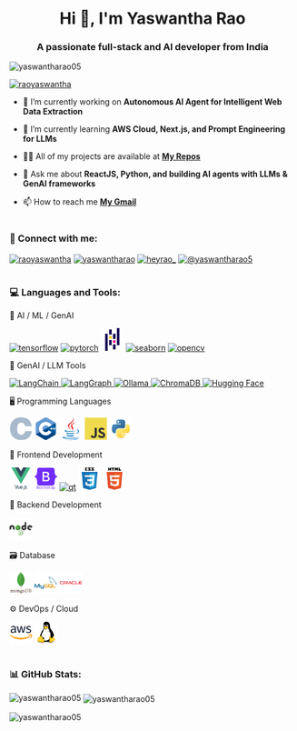 <h1 align="center">Hi 👋, I'm Yaswantha Rao</h1>
<h3 align="center">A passionate full-stack and AI developer from India</h3>

<p align="left"> <img src="https://komarev.com/ghpvc/?username=yaswantharao05&label=Profile%20views&color=0e75b6&style=flat" alt="yaswantharao05" /> </p>

<p align="left"> <a href="https://twitter.com/raoyaswantha" target="blank"><img src="https://img.shields.io/twitter/follow/raoyaswantha?logo=twitter&style=for-the-badge" alt="raoyaswantha" /></a> </p>

- 🔭 I’m currently working on **Autonomous AI Agent for Intelligent Web Data Extraction**

- 🌱 I’m currently learning **AWS Cloud, Next.js, and Prompt Engineering for LLMs**

- 👨‍💻 All of my projects are available at **[My Repos](https://github.com/yaswantharao05?tab=repositories)**

- 💬 Ask me about **ReactJS, Python, and building AI agents with LLMs & GenAI frameworks**

- 📫 How to reach me **[My Gmail](yaswanthaparagada@gmail.com)**


# <h3 align="left">🤝 Connect with me:</h3>
<p align="left">
<a href="https://twitter.com/raoyaswantha" target="blank"><img align="center" src="https://raw.githubusercontent.com/rahuldkjain/github-profile-readme-generator/master/src/images/icons/Social/twitter.svg" alt="raoyaswantha" height="30" width="40" /></a>
<a href="https://linkedin.com/in/yaswantharao" target="blank"><img align="center" src="https://raw.githubusercontent.com/rahuldkjain/github-profile-readme-generator/master/src/images/icons/Social/linked-in-alt.svg" alt="yaswantharao" height="30" width="40" /></a>
<a href="https://instagram.com/heyrao_" target="blank"><img align="center" src="https://raw.githubusercontent.com/rahuldkjain/github-profile-readme-generator/master/src/images/icons/Social/instagram.svg" alt="heyrao_" height="30" width="40" /></a> 
<!-- <a href="https://www.leetcode.com/yaswantharao05" target="blank"><img align="center" src="https://raw.githubusercontent.com/rahuldkjain/github-profile-readme-generator/master/src/images/icons/Social/leet-code.svg" alt="yaswantharao05" height="30" width="40" /></a> -->
<a href="https://www.hackerearth.com/@yaswantharao5" target="blank"><img align="center" src="https://raw.githubusercontent.com/rahuldkjain/github-profile-readme-generator/master/src/images/icons/Social/hackerearth.svg" alt="@yaswantharao5" height="30" width="40" /></a>
</p>

# <h3 align="left">💻 Languages and Tools:</h3>
🧠 AI / ML / GenAI
<p align="left"> <a href="https://www.tensorflow.org"><img src="https://www.vectorlogo.zone/logos/tensorflow/tensorflow-icon.svg" alt="tensorflow" width="40" height="40"/></a> <a href="https://pytorch.org/"><img src="https://www.vectorlogo.zone/logos/pytorch/pytorch-icon.svg" alt="pytorch" width="40" height="40"/></a> <a href="https://pandas.pydata.org/"><img src="https://raw.githubusercontent.com/devicons/devicon/2ae2a900d2f041da66e950e4d48052658d850630/icons/pandas/pandas-original.svg" alt="pandas" width="40" height="40"/></a> <a href="https://seaborn.pydata.org/"><img src="https://seaborn.pydata.org/_images/logo-mark-lightbg.svg" alt="seaborn" width="40" height="40"/></a> <a href="https://opencv.org/"><img src="https://www.vectorlogo.zone/logos/opencv/opencv-icon.svg" alt="opencv" width="40" height="40"/></a> </p>
🧠 GenAI / LLM Tools
<p align="left"> <a href="https://www.langchain.com/" target="_blank" rel="noreferrer"> <img src="https://avatars.githubusercontent.com/u/139944058?s=200&v=4" alt="LangChain" width="40" height="40"/> </a> <a href="https://www.langgraph.dev/" target="_blank" rel="noreferrer"> <img src="https://raw.githubusercontent.com/langchain-ai/langgraph/main/docs/static/img/logo.svg" alt="LangGraph" width="40" height="40"/> </a> <a href="https://ollama.com/" target="_blank" rel="noreferrer"> <img src="https://avatars.githubusercontent.com/u/151407791?s=200&v=4" alt="Ollama" width="40" height="40"/> </a> <a href="https://www.trychroma.com/" target="_blank" rel="noreferrer"> <img src="https://avatars.githubusercontent.com/u/123210226?s=200&v=4" alt="ChromaDB" width="40" height="40"/> </a> <a href="https://huggingface.co/" target="_blank" rel="noreferrer"> <img src="https://huggingface.co/front/assets/huggingface_logo-noborder.svg" alt="Hugging Face" width="40" height="40"/> </a> </p>
🖥 Programming Languages
<p align="left"> <a href="https://www.cprogramming.com/"><img src="https://raw.githubusercontent.com/devicons/devicon/master/icons/c/c-original.svg" alt="c" width="40" height="40"/></a> <a href="https://www.w3schools.com/cpp/"><img src="https://raw.githubusercontent.com/devicons/devicon/master/icons/cplusplus/cplusplus-original.svg" alt="cplusplus" width="40" height="40"/></a> <a href="https://www.java.com"><img src="https://raw.githubusercontent.com/devicons/devicon/master/icons/java/java-original.svg" alt="java" width="40" height="40"/></a> <a href="https://developer.mozilla.org/en-US/docs/Web/JavaScript"><img src="https://raw.githubusercontent.com/devicons/devicon/master/icons/javascript/javascript-original.svg" alt="javascript" width="40" height="40"/></a> <a href="https://www.python.org"><img src="https://raw.githubusercontent.com/devicons/devicon/master/icons/python/python-original.svg" alt="python" width="40" height="40"/></a> </p>
🎨 Frontend Development
<p align="left"> <a href="https://vuejs.org/"><img src="https://raw.githubusercontent.com/devicons/devicon/master/icons/vuejs/vuejs-original-wordmark.svg" alt="vuejs" width="40" height="40"/></a> <a href="https://getbootstrap.com"><img src="https://raw.githubusercontent.com/devicons/devicon/master/icons/bootstrap/bootstrap-plain-wordmark.svg" alt="bootstrap" width="40" height="40"/></a> <a href="https://www.qt.io/"><img src="https://upload.wikimedia.org/wikipedia/commons/0/0b/Qt_logo_2016.svg" alt="qt" width="40" height="40"/></a> <a href="https://www.w3schools.com/css/"><img src="https://raw.githubusercontent.com/devicons/devicon/master/icons/css3/css3-original-wordmark.svg" alt="css3" width="40" height="40"/></a> <a href="https://www.w3.org/html/"><img src="https://raw.githubusercontent.com/devicons/devicon/master/icons/html5/html5-original-wordmark.svg" alt="html5" width="40" height="40"/></a> </p>
🧩 Backend Development
<p align="left"> <a href="https://nodejs.org"><img src="https://raw.githubusercontent.com/devicons/devicon/master/icons/nodejs/nodejs-original-wordmark.svg" alt="nodejs" width="40" height="40"/></a> </p>
🗃 Database
<p align="left"> <a href="https://www.mongodb.com/"><img src="https://raw.githubusercontent.com/devicons/devicon/master/icons/mongodb/mongodb-original-wordmark.svg" alt="mongodb" width="40" height="40"/></a> <a href="https://www.mysql.com/"><img src="https://raw.githubusercontent.com/devicons/devicon/master/icons/mysql/mysql-original-wordmark.svg" alt="mysql" width="40" height="40"/></a> <a href="https://www.oracle.com/"><img src="https://raw.githubusercontent.com/devicons/devicon/master/icons/oracle/oracle-original.svg" alt="oracle" width="40" height="40"/></a> </p>
⚙️ DevOps / Cloud
<p align="left"> <a href="https://aws.amazon.com"><img src="https://raw.githubusercontent.com/devicons/devicon/master/icons/amazonwebservices/amazonwebservices-original-wordmark.svg" alt="aws" width="40" height="40"/></a> <a href="https://www.linux.org/"><img src="https://raw.githubusercontent.com/devicons/devicon/master/icons/linux/linux-original.svg" alt="linux" width="40" height="40"/></a> </p>
<!--
<p align="left"> 
  <a href="https://aws.amazon.com" target="_blank" rel="noreferrer"> 
  <img src="https://raw.githubusercontent.com/devicons/devicon/master/icons/amazonwebservices/amazonwebservices-original-wordmark.svg" alt="aws" width="40" height="40"/> </a> 
  <a href="https://getbootstrap.com" target="_blank" rel="noreferrer"> 
<img src="https://raw.githubusercontent.com/devicons/devicon/master/icons/bootstrap/bootstrap-plain-wordmark.svg" alt="bootstrap" width="40" height="40"/> </a> 
  <a href="https://www.cprogramming.com/" target="_blank" rel="noreferrer"> 
  <img src="https://raw.githubusercontent.com/devicons/devicon/master/icons/c/c-original.svg" alt="c" width="40" height="40"/> </a> 
  <a href="https://www.w3schools.com/cpp/" target="_blank" rel="noreferrer"> 
    <img src="https://raw.githubusercontent.com/devicons/devicon/master/icons/cplusplus/cplusplus-original.svg" alt="cplusplus" width="40" height="40"/> </a> 
  <a href="https://www.w3schools.com/css/" target="_blank" rel="noreferrer"> 
      <img src="https://raw.githubusercontent.com/devicons/devicon/master/icons/css3/css3-original-wordmark.svg" alt="css3" width="40" height="40"/> </a> 
  <a href="https://www.w3.org/html/" target="_blank" rel="noreferrer"> 
        <img src="https://raw.githubusercontent.com/devicons/devicon/master/icons/html5/html5-original-wordmark.svg" alt="html5" width="40" height="40"/> </a>
  <a href="https://www.java.com" target="_blank" rel="noreferrer"> 
        <img src="https://raw.githubusercontent.com/devicons/devicon/master/icons/java/java-original.svg" alt="java" width="40" height="40"/> </a> 
  <a href="https://developer.mozilla.org/en-US/docs/Web/JavaScript" target="_blank" rel="noreferrer"> 
          <img src="https://raw.githubusercontent.com/devicons/devicon/master/icons/javascript/javascript-original.svg" alt="javascript" width="40" height="40"/> </a> 
  <a href="https://www.linux.org/" target="_blank" rel="noreferrer"> 
            <img src="https://raw.githubusercontent.com/devicons/devicon/master/icons/linux/linux-original.svg" alt="linux" width="40" height="40"/> </a> 
  <a href="https://www.mongodb.com/" target="_blank" rel="noreferrer"> 
            <img src="https://raw.githubusercontent.com/devicons/devicon/master/icons/mongodb/mongodb-original-wordmark.svg" alt="mongodb" width="40" height="40"/> </a> 
  <a href="https://www.mysql.com/" target="_blank" rel="noreferrer"> 
              <img src="https://raw.githubusercontent.com/devicons/devicon/master/icons/mysql/mysql-original-wordmark.svg" alt="mysql" width="40" height="40"/> </a> 
  <a href="https://nodejs.org" target="_blank" rel="noreferrer"> 
                <img src="https://raw.githubusercontent.com/devicons/devicon/master/icons/nodejs/nodejs-original-wordmark.svg" alt="nodejs" width="40" height="40"/> </a> 
  <a href="https://opencv.org/" target="_blank" rel="noreferrer"> 
                  <img src="https://www.vectorlogo.zone/logos/opencv/opencv-icon.svg" alt="opencv" width="40" height="40"/> </a>
  <a href="https://www.oracle.com/" target="_blank" rel="noreferrer"> <img src="https://raw.githubusercontent.com/devicons/devicon/master/icons/oracle/oracle-original.svg" alt="oracle" width="40" height="40"/> </a> 
  <a href="https://pandas.pydata.org/" target="_blank" rel="noreferrer"> 
                    <img src="https://raw.githubusercontent.com/devicons/devicon/2ae2a900d2f041da66e950e4d48052658d850630/icons/pandas/pandas-original.svg" alt="pandas" width="40" height="40"/> </a> 
  <a href="https://www.python.org" target="_blank" rel="noreferrer"> 
                      <img src="https://raw.githubusercontent.com/devicons/devicon/master/icons/python/python-original.svg" alt="python" width="40" height="40"/> </a> 
  <a href="https://pytorch.org/" target="_blank" rel="noreferrer"> 
                        <img src="https://www.vectorlogo.zone/logos/pytorch/pytorch-icon.svg" alt="pytorch" width="40" height="40"/> </a> 
  <a href="https://www.qt.io/" target="_blank" rel="noreferrer"> 
                          <img src="https://upload.wikimedia.org/wikipedia/commons/0/0b/Qt_logo_2016.svg" alt="qt" width="40" height="40"/> </a> 
  <a href="https://seaborn.pydata.org/" target="_blank" rel="noreferrer"> 
                            <img src="https://seaborn.pydata.org/_images/logo-mark-lightbg.svg" alt="seaborn" width="40" height="40"/> </a> 
  <a href="https://www.tensorflow.org" target="_blank" rel="noreferrer"> 
                              <img src="https://www.vectorlogo.zone/logos/tensorflow/tensorflow-icon.svg" alt="tensorflow" width="40" height="40"/> </a>
  <a href="https://vuejs.org/" target="_blank" rel="noreferrer"> 
                                <img src="https://raw.githubusercontent.com/devicons/devicon/master/icons/vuejs/vuejs-original-wordmark.svg" alt="vuejs" width="40" height="40"/> </a> </p>-->

# <h3 align="left">📊 GitHub Stats:</h3>

<p><img align="left" src="https://github-readme-stats.vercel.app/api/top-langs?username=yaswantharao05&show_icons=true&locale=en&layout=compact" alt="yaswantharao05" /></p>

<p>&nbsp;<img align="center" src="https://github-readme-stats.vercel.app/api?username=yaswantharao05&show_icons=true&locale=en" alt="yaswantharao05" /></p>

<p><img align="center" src="https://github-readme-streak-stats.herokuapp.com/?user=yaswantharao05&" alt="yaswantharao05" /></p>
